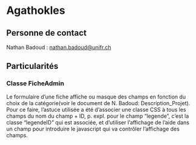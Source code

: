 # Agathokles

## Personne de contact
Nathan Badoud : <nathan.badoud@unifr.ch>

## Particularités
### Classe FicheAdmin
Le formulaire d’une fiche affiche ou masque des champs en fonction du choix de la catégorie(voir le document de N. Badoud: Description_Projet).  
Pour ce faire, l’astuce utilisée a été d’associer une classe CSS à tous les champs du nom du champ + ID, p. expl. pour le champ “legende”, c’est la classe “legendeID” qui est associée, et d’utiliser l’affichage de l’aide dans un champ pour introduire le javascript qui va contrôler l’affichage des champs.